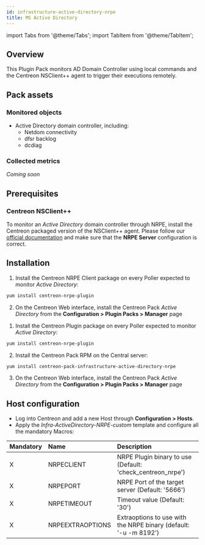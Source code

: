 ```yaml
---
id: infrastructure-active-directory-nrpe
title: MS Active Directory
---
```

import Tabs from '@theme/Tabs';
import TabItem from '@theme/TabItem';


## Overview

This Plugin Pack monitors AD Domain Controller using local commands and the 
Centreon NSClient++ agent to trigger their executions remotely.

## Pack assets

### Monitored objects

* Active Directory domain controller, including: 
    * Netdom connectivity
    * dfsr backlog
    * dcdiag 

### Collected metrics

*Coming soon*

## Prerequisites

### Centreon NSClient++

To monitor an *Active Directory* domain controller through NRPE, install the Centreon packaged version 
of the NSClient++ agent. Please follow our [official documentation](../tutorials/centreon-nsclient-tutorial) 
and make sure that the **NRPE Server** configuration is correct.

## Installation 

<Tabs groupId="sync">
<TabItem value="Online IMP Licence & IT-100 Editions" label="Online IMP Licence & IT-100 Editions">

1. Install the Centreon NRPE Client package on every Poller expected to monitor *Active Directory*:

```bash
yum install centreon-nrpe-plugin
```

2. On the Centreon Web interface, install the Centreon Pack *Active Directory* 
from the **Configuration > Plugin Packs > Manager** page

</TabItem>
<TabItem value="Offline IMP License" label="Offline IMP License">

1. Install the Centreon Plugin package on every Poller expected to monitor *Active Directory*:

```bash
yum install centreon-nrpe-plugin
```

2. Install the Centreon Pack RPM on the Central server:

```bash
yum install centreon-pack-infrastructure-active-directory-nrpe
```

3. On the Centreon Web interface, install the Centreon Pack *Active Directory* 
from the **Configuration > Plugin Packs > Manager** page

</TabItem>
</Tabs>

## Host configuration

* Log into Centreon and add a new Host through **Configuration > Hosts**.
* Apply the *Infra-ActiveDirectory-NRPE-custom* template and configure all the mandatory Macros:

| Mandatory | Name             | Description                                                      |
|:----------|:-----------------|:---------------------------------------------------------------- |
| X         | NRPECLIENT       | NRPE Plugin binary to use (Default: 'check_centreon_nrpe')       |
| X         | NRPEPORT         | NRPE Port of the target server (Default: '5666')                 |
| X         | NRPETIMEOUT      | Timeout value (Default: '30')                                    |
| X         | NRPEEXTRAOPTIONS | Extraoptions to use with the NRPE binary (default: '-u -m 8192') |
